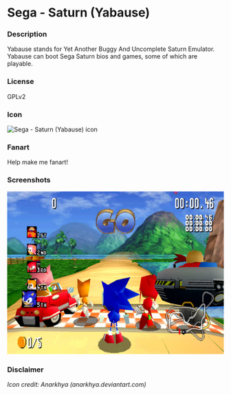 # Sega - Saturn (Yabause)

### Description

Yabause stands for Yet Another Buggy And Uncomplete Saturn Emulator. Yabause can boot Sega Saturn bios and games, some of which are playable.

### License

GPLv2

### Icon

![Sega - Saturn (Yabause) icon](game.libretro.yabause/resources/icon.png)

### Fanart

Help make me fanart!

### Screenshots

![Sega - Saturn (Yabause) screenshot](game.libretro.yabause/resources/screenshot-01.jpg)

### Disclaimer

*Icon credit: Anarkhya (anarkhya.deviantart.com)*
